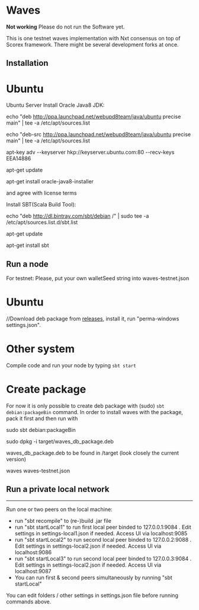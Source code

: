 # Waves

**Not working** Please do not run the Software yet.

This is one testnet waves implementation with Nxt consensus on top of Scorex framework.
There might be several development forks at once.

## Installation
# Ubuntu

Ubuntu Server
Install Oracle Java8 JDK:

echo "deb http://ppa.launchpad.net/webupd8team/java/ubuntu precise main" | tee -a /etc/apt/sources.list

echo "deb-src http://ppa.launchpad.net/webupd8team/java/ubuntu precise main" | tee -a /etc/apt/sources.list

apt-key adv --keyserver hkp://keyserver.ubuntu.com:80 --recv-keys EEA14886

apt-get update

apt-get install oracle-java8-installer

and agree with license terms

Install SBT(Scala Build Tool):

echo "deb http://dl.bintray.com/sbt/debian /" | sudo tee -a /etc/apt/sources.list.d/sbt.list 

apt-get update 

apt-get install sbt 


## Run a node

For testnet:
Please, put your own walletSeed string into waves-testnet.json

# Ubuntu

//Download deb package from [releases](https://github.com/ScorexProject/PermaScorex/releases), install it, run "perma-windows settings.json".

# Other system

Compile code and run your node by typing `sbt start` 

# Create package

For now it is only possible to create deb package with (sudo) `sbt debian:packageBin` command. 
In order to install waves with the package, pack it first and then run with

sudo sbt debian:packageBin

sudo dpkg -i target/waves_db_package.deb

waves_db_package.deb to be found in /target (look closely the current version)

waves waves-testnet.json


## Run a private local network
---

Run one or two peers on the local machine:


* run "sbt recompile" to (re-)build .jar file
* run "sbt startLocal1" to run first local peer binded to 127.0.0.1:9084 . Edit settings in settings-local1.json
   if needed. Access UI via localhost:9085
* run "sbt startLocal2" to run second local peer binded to 127.0.0.2:9088 . Edit settings in settings-local2.json
   if needed. Access UI via localhost:9086
* run "sbt startLocal3" to run second local peer binded to 127.0.0.3:9084 . Edit settings in settings-local2.json
   if needed. Access UI via localhost:9087
* You can run first & second peers simultaneously by running "sbt startLocal"

You can edit folders / other settings in settings.json file before running commands above.


